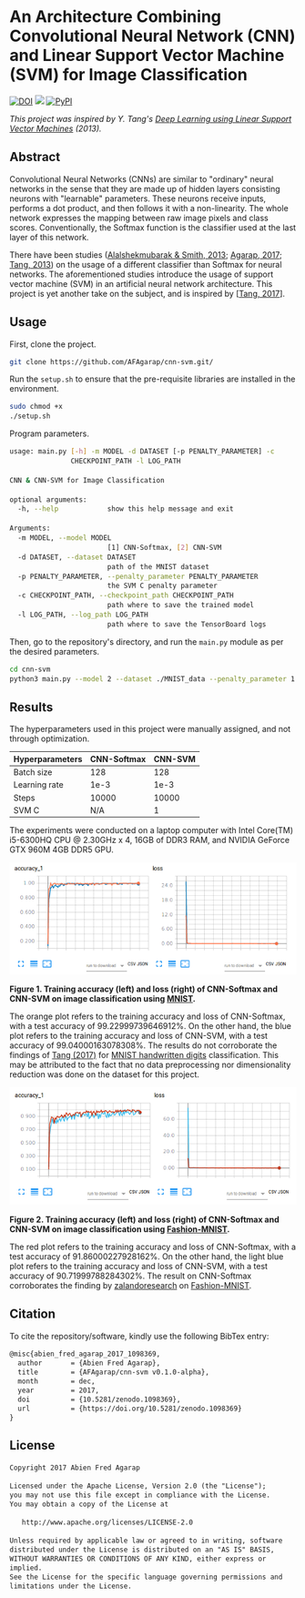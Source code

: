 An Architecture Combining Convolutional Neural Network (CNN) and Linear Support Vector Machine (SVM) for Image Classification
===

[![DOI](https://zenodo.org/badge/113296846.svg)](https://zenodo.org/badge/latestdoi/113296846)
![](https://img.shields.io/badge/license-Apache--2.0-blue.svg)
[![PyPI](https://img.shields.io/pypi/pyversions/Django.svg)]()

*This project was inspired by Y. Tang's [Deep Learning using Linear Support Vector Machines](https://arxiv.org/abs/1306.0239)
(2013).*

## Abstract 

Convolutional Neural Networks (CNNs) are similar to "ordinary" neural networks in the sense that they are made up of
hidden layers consisting neurons with "learnable" parameters. These neurons receive inputs, performs a dot product, and
then follows it with a non-linearity. The whole network expresses the mapping between raw image pixels and class scores.
Conventionally, the Softmax function is the classifier used at the last layer of this network.

There have been studies ([Alalshekmubarak & Smith, 2013](http://ieeexplore.ieee.org/abstract/document/6544391/); 
[Agarap, 2017](http://arxiv.org/abs/1709.03082); [Tang, 2013](https://arxiv.org/abs/1306.0239)) on the usage of a
different classifier than Softmax for neural networks. The aforementioned studies introduce the usage of support vector
machine (SVM) in an artificial neural network architecture. This project is yet another take on the subject, and is
inspired by [[Tang, 2017](https://arxiv.org/abs/1306.0239)].

## Usage

First, clone the project.
```bash
git clone https://github.com/AFAgarap/cnn-svm.git/
```

Run the `setup.sh` to ensure that the pre-requisite libraries are installed in the environment.
```bash
sudo chmod +x
./setup.sh
```

Program parameters.
```bash
usage: main.py [-h] -m MODEL -d DATASET [-p PENALTY_PARAMETER] -c
               CHECKPOINT_PATH -l LOG_PATH

CNN & CNN-SVM for Image Classification

optional arguments:
  -h, --help            show this help message and exit

Arguments:
  -m MODEL, --model MODEL
                        [1] CNN-Softmax, [2] CNN-SVM
  -d DATASET, --dataset DATASET
                        path of the MNIST dataset
  -p PENALTY_PARAMETER, --penalty_parameter PENALTY_PARAMETER
                        the SVM C penalty parameter
  -c CHECKPOINT_PATH, --checkpoint_path CHECKPOINT_PATH
                        path where to save the trained model
  -l LOG_PATH, --log_path LOG_PATH
                        path where to save the TensorBoard logs
```

Then, go to the repository's directory, and run the `main.py` module as per the desired parameters.
```bash
cd cnn-svm
python3 main.py --model 2 --dataset ./MNIST_data --penalty_parameter 1 --checkpoint_path ./checkpoint --log_path ./logs
```

## Results

The hyperparameters used in this project were manually assigned, and not through optimization.

|Hyperparameters|CNN-Softmax|CNN-SVM|
|---------------|-----------|-------|
|Batch size|128|128|
|Learning rate|1e-3|1e-3|
|Steps|10000|10000|
|SVM C|N/A|1|

The experiments were conducted on a laptop computer with Intel Core(TM) i5-6300HQ CPU @ 2.30GHz x 4, 16GB of DDR3 RAM,
and NVIDIA GeForce GTX 960M 4GB DDR5 GPU.

![](figures/accuracy-loss-mnist.png)

**Figure 1. Training accuracy (left) and loss (right) of CNN-Softmax and CNN-SVM on image classification using
[MNIST](http://yann.lecun.com/exdb/mnist/).**

The orange plot refers to the training accuracy and loss of CNN-Softmax, with a test accuracy of 99.22999739646912%.
On the other hand, the blue plot refers to the training accuracy and loss of CNN-SVM, with a test accuracy of
99.04000163078308%. The results do not corroborate the findings of [Tang (2017)](https://arxiv.org/abs/1306.0239)
for [MNIST handwritten digits](http://yann.lecun.com/exdb/mnist/) classification. This may be attributed to the fact
that no data preprocessing nor dimensionality reduction was done on the dataset for this project.

![](figures/accuracy-loss-fashion.png)

**Figure 2. Training accuracy (left) and loss (right) of CNN-Softmax and CNN-SVM on image classification using [Fashion-MNIST](http://github.com/zalandoresearch/fashion-mnist).**

The red plot refers to the training accuracy and loss of CNN-Softmax, with a test accuracy of 91.86000227928162%.
On the other hand, the light blue plot refers to the training accuracy and loss of CNN-SVM, with a test accuracy of
90.71999788284302%. The result on CNN-Softmax corroborates the finding by [zalandoresearch](https://github.com/zalandoresearch) on [Fashion-MNIST](https://github.com/zalandoresearch/fashion-mnist#benchmark).

## Citation
To cite the repository/software, kindly use the following BibTex entry:
```
@misc{abien_fred_agarap_2017_1098369,
  author       = {Abien Fred Agarap},
  title        = {AFAgarap/cnn-svm v0.1.0-alpha},
  month        = dec,
  year         = 2017,
  doi          = {10.5281/zenodo.1098369},
  url          = {https://doi.org/10.5281/zenodo.1098369}
}
```

## License
```
Copyright 2017 Abien Fred Agarap

Licensed under the Apache License, Version 2.0 (the "License");
you may not use this file except in compliance with the License.
You may obtain a copy of the License at

   http://www.apache.org/licenses/LICENSE-2.0

Unless required by applicable law or agreed to in writing, software
distributed under the License is distributed on an "AS IS" BASIS,
WITHOUT WARRANTIES OR CONDITIONS OF ANY KIND, either express or implied.
See the License for the specific language governing permissions and
limitations under the License.
```
